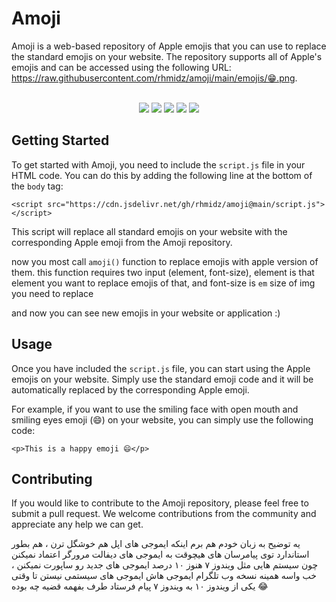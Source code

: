 <h1>Amoji</h1>
<p>Amoji is a web-based repository of Apple emojis that you can use to replace the standard emojis on your website. The repository supports all of Apple's emojis and can be accessed using the following URL: <a href="https://raw.githubusercontent.com/rhmidz/amoji/main/emojis/%F0%9F%98%81.png">https://raw.githubusercontent.com/rhmidz/amoji/main/emojis/😁.png</a>.</p>
<p align="center">
  <br>
<img src="https://raw.githubusercontent.com/rhmidz/amoji/main/emojis/😁.png">
<img src="https://raw.githubusercontent.com/rhmidz/amoji/main/emojis/😎.png">
<img src="https://raw.githubusercontent.com/rhmidz/amoji/main/emojis/🐢.png">
<img src="https://raw.githubusercontent.com/rhmidz/amoji/main/emojis/🚀.png">
<img src="https://raw.githubusercontent.com/rhmidz/amoji/main/emojis/%F0%9F%98%8D.png">
</p>
<h2>Getting Started</h2>
<p>To get started with Amoji, you need to include the <code>script.js</code> file in your HTML code. You can do this by adding the following line at the bottom of the <code>body</code> tag:</p>
<pre class="code-block-wrapper"><code class="hljs code-block-body html"><span class="hljs-tag">&lt;<span class="hljs-name">script</span> <span class="hljs-attr">src</span>=<span class="hljs-string">"https://cdn.jsdelivr.net/gh/rhmidz/amoji@main/script.js"</span>&gt;</span><span class="hljs-tag">&lt;/<span class="hljs-name">script</span>&gt;</span>
</code></pre>
<p>This script will replace all standard emojis on your website with the corresponding Apple emoji from the Amoji repository.</p>
<p>now you most call <code>amoji()</code> function to
replace emojis with apple version of them. this function requires two input (element, font-size), element is that element you want to replace emojis of that, and font-size is <code>em</code> size of img you need to replace</p>
<p>and now you can see new emojis in your website or application :)</p>
<h2>Usage</h2>
<p>Once you have included the <code>script.js</code> file, you can start using the Apple emojis on your website. Simply use the standard emoji code and it will be automatically replaced by the corresponding Apple emoji.</p>
<p>For example, if you want to use the smiling face with open mouth and smiling eyes emoji (😄) on your website, you can simply use the following code:</p>
<pre class="code-block-wrapper"><code class="hljs code-block-body html"><span class="hljs-tag">&lt;<span class="hljs-name">p</span>&gt;</span>This is a happy emoji 😄<span class="hljs-tag">&lt;/<span class="hljs-name">p</span>&gt;</span>
</code></pre>
<h2>Contributing</h2>
<p>If you would like to contribute to the Amoji repository, please feel free to submit a pull request. We welcome contributions from the community and appreciate any help we can get.</p>

یه توضیح به زبان خودم هم برم اینکه ایموجی های اپل هم خوشگل ترن ، هم بطور استاندارد توی پیامرسان های هیچوقت به ایموجی های دیفالت مرورگر اعتماد نمیکنن چون سیستم هایی مثل ویندوز ۷ هنوز ۱۰ درصد ایموجی های جدید رو ساپورت نمیکنن ، خب واسه همینه نسخه وب تلگرام ایموجی هاش ایموجی های سیستمی نیستن تا وقتی یکی از ویندوز ۱۰ به ویندوز ۷ پیام فرستاد طرف بفهمه قضیه چه بوده 😂

